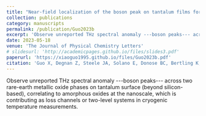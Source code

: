 ```yaml
---
title: "Near-field localization of the boson peak on tantalum films for superconducting quantum devices"
collection: publications
category: manuscripts
permalink: /publication/Guo2023b
excerpt: 'Observe unreported THz spectral anomaly ---boson peaks--- across two rare-earth metallic oxide phases on tantalum surface (beyond silicon-based), correlating to amorphous oxides at the nanoscale, which is contributing as loss channels or two-level systems in cryogenic temperature measurements.'
date: 2023-05-18
venue: 'The Journal of Physical Chemistry Letters'
# slidesurl: 'http://academicpages.github.io/files/slides3.pdf'
paperurl: 'https://xiaoguo1995.github.io/files/Guo2023b.pdf'
citation: 'Guo X, Degnan Z, Steele JA, Solano E, Donose BC, Bertling K, Fedorov A, Rakić AD, Jacobson P. Near-field localization of the boson peak on tantalum films for superconducting quantum devices. The Journal of Physical Chemistry Letters. 2023 May 18;14(20):4892-900.'
---
```


Observe unreported THz spectral anomaly ---boson peaks--- across two rare-earth metallic oxide phases on tantalum surface (beyond silicon-based), correlating to amorphous oxides at the nanoscale, which is contributing as loss channels or two-level systems in cryogenic temperature measurements.